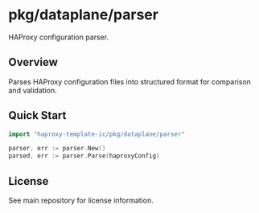 # pkg/dataplane/parser

HAProxy configuration parser.

## Overview

Parses HAProxy configuration files into structured format for comparison and validation.

## Quick Start

```go
import "haproxy-template-ic/pkg/dataplane/parser"

parser, err := parser.New()
parsed, err := parser.Parse(haproxyConfig)
```

## License

See main repository for license information.
